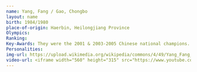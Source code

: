 ```yaml
---
name: Yang, Fang / Gao, Chongbo
layout: name
birth: 1984/1980
place-of-origin: Haerbin, Heilongjiang Province
Olympics:
Ranking:
Key-Awards: They were the 2001 & 2003-2005 Chinese national champions. Their highest placement at an ISU championship was 6th at the 2004 Four Continents Championships.
Personalities: 
img-url: https://upload.wikimedia.org/wikipedia/commons/4/49/Yang_Fang_%26_Gao_Chongbo_2003_NHK_Trophy.jpg
video-url: <iframe width="560" height="315" src="https://www.youtube.com/embed/KQxQ6BPHZmU" title="YouTube video player" frameborder="0" allow="accelerometer; autoplay; clipboard-write; encrypted-media; gyroscope; picture-in-picture" allowfullscreen></iframe>
---
```

